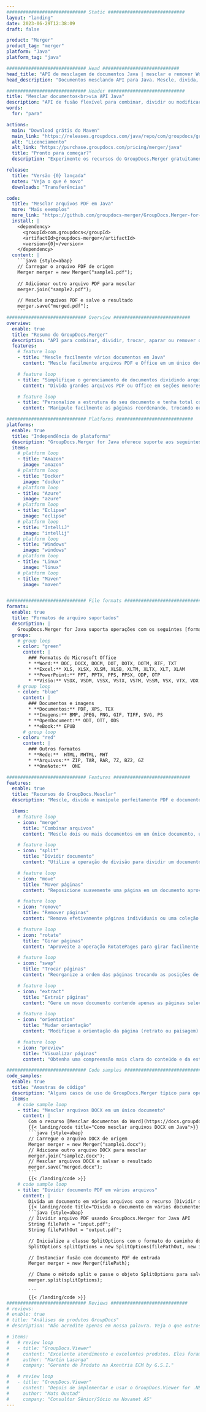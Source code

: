 ```yaml
---
############################# Static ############################
layout: "landing"
date: 2023-06-29T12:38:09
draft: false

product: "Merger"
product_tag: "merger"
platform: "Java"
platform_tag: "java"

############################# Head ############################
head_title: "API de mesclagem de documentos Java | mesclar e remover Word Excel PDF XPS EPUB"
head_description: "Documentos mesclando API para Java. Mescle, divida, troque, reordene e exclua páginas de formatos PDF, Microsoft Word, Excel, apresentações, Visio, XPS e EPUB."

############################# Header ############################
title: "Mesclar documentos<br>via API Java"
description: "API de fusão flexível para combinar, dividir ou modificar facilmente PDF e documentos do Office"
words:
  for: "para"

actions:
  main: "Download grátis do Maven"
  main_link: "https://releases.groupdocs.com/java/repo/com/groupdocs/groupdocs-merger/"
  alt: "Licenciamento"
  alt_link: "https://purchase.groupdocs.com/pricing/merger/java"
  title: "Pronto para começar?"
  description: "Experimente os recursos do GroupDocs.Merger gratuitamente ou solicite uma licença"

release:
  title: "Versão {0} lançada"
  notes: "Veja o que é novo"
  downloads: "Transferências"

code:
  title: "Mesclar arquivos PDF em Java"
  more: "Mais exemplos"
  more_link: "https://github.com/groupdocs-merger/GroupDocs.Merger-for-Java"
  install: |
    <dependency>
      <groupId>com.groupdocs</groupId>
      <artifactId>groupdocs-merger</artifactId>
      <version>{0}</version>
    </dependency>
  content: |
    ```java {style=abap}   
    // Carregar o arquivo PDF de origem
    Merger merger = new Merger("sample1.pdf");
    
    // Adicionar outro arquivo PDF para mesclar
    merger.join("sample2.pdf");

    // Mescle arquivos PDF e salve o resultado
    merger.save("merged.pdf");
    ```
############################# Overview ############################
overview:
  enable: true
  title: "Resumo do GroupDocs.Merger"
  description: "API para combinar, dividir, trocar, aparar ou remover documentos, slides e diagramas em aplicativos Java"
  features:
    # feature loop
    - title: "Mescle facilmente vários documentos em Java"
      content: "Mescle facilmente arquivos PDF e Office em um único documento em Java, aproveitando os recursos da biblioteca GroupDocs.Merger. Beneficie-se de seu extenso suporte de formato, permitindo combinar perfeitamente vários tipos de arquivo, resultando em um processo de mesclagem conveniente e simplificado."

    # feature loop
    - title: "Simplifique o gerenciamento de documentos dividindo arquivos volumosos facilmente"
      content: "Divida grandes arquivos PDF ou Office em seções menores e fáceis de manusear. Você pode dividir documentos com base em páginas específicas, intervalos ou até mesmo extrair páginas individuais com facilidade e conveniência. Simplifique seu gerenciamento de documentos utilizando os recursos contínuos da biblioteca GroupDocs.Merger e torne seus arquivos mais organizados e gerenciáveis."

    # feature loop
    - title: "Personalize a estrutura do seu documento e tenha total controle sobre seus arquivos"
      content: "Manipule facilmente as páginas reordenando, trocando ou removendo-as. Organize e adapte seus documentos de acordo com seus requisitos específicos com a flexibilidade de criar uma estrutura de arquivo personalizada."

############################# Platforms ############################
platforms:
  enable: true
  title: "Independência de plataforma"
  description: "GroupDocs.Merger for Java oferece suporte aos seguintes sistemas operacionais, estruturas e gerenciadores de pacotes"
  items:
    # platform loop
    - title: "Amazon"
      image: "amazon"
    # platform loop
    - title: "Docker"
      image: "docker"
    # platform loop
    - title: "Azure"
      image: "azure"
    # platform loop
    - title: "Eclipse"
      image: "eclipse"
    # platform loop
    - title: "IntelliJ"
      image: "intellij"
    # platform loop
    - title: "Windows"
      image: "windows"
    # platform loop
    - title: "Linux"
      image: "linux"
    # platform loop
    - title: "Maven"
      image: "maven"


############################# File formats ############################
formats:
  enable: true
  title: "Formatos de arquivo suportados"
  description: |
    GroupDocs.Merger for Java suporta operações com os seguintes [formatos de arquivo de documento](https://docs.groupdocs.com/merger/java/supported-document-formats/).
  groups:
    # group loop
    - color: "green"
      content: |
        ### Formatos do Microsoft Office
        * **Word:** DOC, DOCX, DOCM, DOT, DOTX, DOTM, RTF, TXT
        * **Excel:** XLS, XLSX, XLSM, XLSB, XLTM, XLTX, XLT, XLAM
        * **PowerPoint:** PPT, PPTX, PPS, PPSX, ODP, OTP
        * **Visio:** VSDX, VSDM, VSSX, VSTX, VSTM, VSSM, VSX, VTX, VDX
    # group loop
    - color: "blue"
      content: |
        ### Documentos e imagens
        * **Documentos:** PDF, XPS, TEX
        * **Imagens:** BMP, JPEG, PNG, GIF, TIFF, SVG, PS
        * **OpenDocument:** ODT, OTT, ODS
        * **eBook:** EPUB
      # group loop
    - color: "red"
      content: |
        ### Outros formatos
        * **Rede:**  HTML, MHTML, MHT
        * **Arquivos:** ZIP, TAR, RAR, 7Z, BZ2, GZ
        * **OneNote:**  ONE

############################# Features ############################
features:
  enable: true
  title: "Recursos do GroupDocs.Mesclar"
  description: "Mescle, divida e manipule perfeitamente PDF e documentos do Office"

  items:
    # feature loop
    - icon: "merge"
      title: "Combinar arquivos"
      content: "Mescle dois ou mais documentos em um único documento, unindo páginas específicas ou intervalos de páginas de vários documentos de origem."

    # feature loop
    - icon: "split"
      title: "Dividir documento"
      content: "Utilize a operação de divisão para dividir um documento de origem em vários documentos resultantes, permitindo uma organização e gerenciamento de arquivos eficientes."

    # feature loop
    - icon: "move"
      title: "Mover páginas"
      content: "Reposicione suavemente uma página em um documento aproveitando o recurso MovePage."

    # feature loop
    - icon: "remove"
      title: "Remover páginas"
      content: "Remova efetivamente páginas individuais ou uma coleção de números de página específicos do documento de origem com o recurso RemovePages."

    # feature loop
    - icon: "rotate"
      title: "Girar páginas"
      content: "Aproveite a operação RotatePages para girar facilmente as páginas em um documento, especificando o ângulo de rotação como 90, 180 ou 270 graus"

    # feature loop
    - icon: "swap"
      title: "Trocar páginas"
      content: "Reorganize a ordem das páginas trocando as posições de duas páginas no documento de origem, produzindo um novo documento."

    # feature loop
    - icon: "extract"
      title: "Extrair páginas"
      content: "Gere um novo documento contendo apenas as páginas selecionadas extraindo páginas específicas ou intervalos de páginas do documento de origem."

    # feature loop
    - icon: "orientation"
      title: "Mudar orientação"
      content: "Modifique a orientação da página (retrato ou paisagem) para páginas específicas ou todas as páginas do documento aproveitando a operação ChangeOrientation."

    # feature loop
    - icon: "preview"
      title: "Visualizar páginas"
      content: "Obtenha uma compreensão mais clara do conteúdo e da estrutura do documento gerando representações de imagens de suas páginas. Faça visualizações de todas ou apenas páginas específicas."

############################# Code samples ############################
code_samples:
  enable: true
  title: "Amostras de código"
  description: "Alguns casos de uso de GroupDocs.Merger típico para operações Java"
  items:
    # code sample loop
    - title: "Mesclar arquivos DOCX em um único documento"
      content: |
        Com o recurso [Mesclar documentos do Word](https://docs.groupdocs.com/merger/java/merge/word/), você pode combinar arquivos DOCX inteiros em um único documento carregando o arquivo de origem, adicionando mais arquivos DOCX para juntar e salvando o documento mesclado. Abaixo está um trecho de código Java demonstrando o processo de mesclagem:
        {{< landing/code title="Como mesclar arquivos DOCX em Java">}}
        ```java {style=abap}   
        // Carregue o arquivo DOCX de origem
        Merger merger = new Merger("sample1.docx");
        // Adicione outro arquivo DOCX para mesclar
        merger.join("sample2.docx");
        // Mesclar arquivos DOCX e salvar o resultado
        merger.save("merged.docx");
        ```
        {{< /landing/code >}}
    # code sample loop
    - title: "Dividir documento PDF em vários arquivos"
      content: |
        Divida um documento em vários arquivos com o recurso [Dividir documento](https://docs.groupdocs.com/merger/java/split-document/) para simplificar o processo de gerenciamento e extração de seções ou páginas específicas de documentos grandes. Ele permite que você divida documentos em partes menores com base em vários critérios - por intervalo de páginas, páginas iniciais/finais, números de páginas pares/ímpares, etc.
        {{< landing/code title="Divida o documento em vários documentos de uma página">}}
        ```java {style=abap}   
        // Dividir arquivo PDF usando GroupDocs.Merger for Java API
        String filePath = "input.pdf";
        String filePathOut = "output.pdf";

        // Inicialize a classe SplitOptions com o formato do caminho dos arquivos de saída
        SplitOptions splitOptions = new SplitOptions(filePathOut, new int[] { 3, 6, 8 });

        // Instanciar fusão com documento PDF de entrada
        Merger merger = new Merger(filePath);

        // Chame o método split e passe o objeto SplitOptions para salvar os documentos resultantes
        merger.split(splitOptions);
  
        ```
        {{< /landing/code >}}
############################# Reviews ############################
# reviews:
# enable: true
# title: "Análises de produtos GroupDocs"
# description: "Não acredite apenas em nossa palavra. Veja o que outros desenvolvedores dizem sobre nossas APIs"

# items:
#   # review loop
#   - title: "GroupDocs.Viewer"
#     content: "Excelente atendimento e excelentes produtos. Eles foram extremamente úteis e receptivos durante o processo de implementação do GroupDocs.Viewer para .NET, não podemos recomendá-los o suficiente."
#     author: "Martin Lasarga"
#     company: "Gerente de Produto na Axentria ECM by G.S.I."

#   # review loop
#   - title: "GroupDocs.Viewer"
#     content: "Depois de implementar e usar o GroupDocs.Viewer for .NET no projeto parece estar funcionando muito bem. Eu testei com muitos documentos e até agora tudo bem. Tudo o que joguei nele renderiza bem e parece tão bom quanto em um visualizador de PDF ou MS Word."
#     author: "Mats Oustad"
#     company: "Consultor Sênior/Sócio na Novanet AS"
---
```

